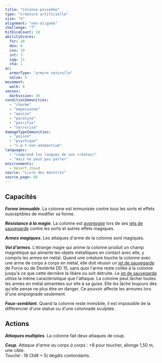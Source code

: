 ```yaml
---
title: "Colonne possédée"
type: "Créature artificielle"
size: "G"
alignment: "non-alignée"
challenge: "7"
hitDiceCount: 10
abilityScores:
  for: 20
  dex: 8
  con: 19
  int: 3
  sag: 11
  cha: 1
ac:
  armorType: "armure naturelle"
  value: 5
movement:
  walk: 6
senses:
  darkvision: 36
conditionImmunities:
  - "charme"
  - "empoisonne"
  - "epuise"
  - "paralyse"
  - "petrifie"
  - "terrorise"
damageTypeImmunities:
  - "poison"
  - "psychique"
  - "c-p-t-non-adamantium"
languages:
  - "comprend les langues de son créateur"
  - "mais ne peut pas parler"
environments:
  - Désert chaud
source: "Livre des monstres"
source_page: 66
---
```

## Capacités
_**Forme immuable**_. La colonne est immunisée contre tous les sorts et effets susceptibles de modifier sa forme.

_**Résistance à la magie**_. La colonne est [_avantagée_](/utiliser-les-caracteristiques/#avantage-et-desavantage) lors de ses [jets de sauvegarde](/utiliser-les-caracteristiques/#jets-de-sauvegarde) contre les sorts et autres effets magiques.

_**Armes magiques**_. Les attaques d'arme de la colonne sont magiques.

_**Vol d'armes**_. L'étrange magie qui anime la colonne produit un champ magnétique qui aimante les objets métalliques en contact avec elle, y compris les armes en métal. Quand une créature touche la colonne avec une arme de corps à corps en métal, elle doit réussir un [jet de sauvegarde](/utiliser-les-caracteristiques/#jets-de-sauvegarde) de Force ou de Dextérité DD 15, sans quoi l'arme reste collée à la colonne jusqu'à ce que cette dernière la libère ou soit détruite. Le [jet de sauvegarde](/utiliser-les-caracteristiques/#jets-de-sauvegarde) utilise la même caractéristique que l'attaque. La colonne peut lâcher toutes les armes en métal aimantées sur elle à sa guise. Elle les lâche toujours dès qu'elle pense ne plus être en danger. Ce pouvoir affecte les armures lors d'une empoignade seulement.

_**Faux-semblant**_. Quand la colonne reste immobile, il est impossible de la différencier d'une statue ou d'une colonnade sculptée.

## Actions
_**Attaques multiples**_. La colonne fait deux attaques de coup.

_**Coup**_. _Attaque d'arme au corps à corps_ : +8 pour toucher, allonge 1,50 m, une cible.  
_Touché_ : 18 (3d8 + 5) dégâts contondants.
